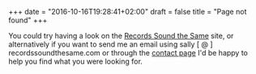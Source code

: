 +++
date = "2016-10-16T19:28:41+02:00"
draft = false
title = "Page not found"
+++

You could try having a look on the [Records Sound the Same](http://recordssoundthesame.com) site, or alternatively if you want to send me an email using sally [ @ ] recordssoundthesame.com or through the [contact page](/contact) I'd be happy to help you find what you were looking for.
